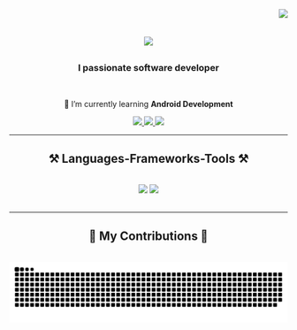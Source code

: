 <img align="right" src="https://visitor-badge.laobi.icu/badge?page_id=viragsfsfsd.viragsfsfsd" />

<h1 align="center">
    <img src="https://readme-typing-svg.herokuapp.com/?font=Righteous&size=35&center=true&vCenter=true&width=500&height=70&duration=4000&lines=Hi+There!+👋;+I'm+Virag+Borikar!;" />
</h1>

<h3 align="center">I passionate software developer </h3>

<br/>

<div align="center">
 
 
 🌱 I’m currently learning **Android Development**

 </div>
 
<div align="center"> 
  <a href="viragborikar123@gmail.com">
    <img src="https://img.shields.io/badge/Gmail-333333?style=for-the-badge&logo=gmail&logoColor=red" />
  </a>
  <a href="https://www.instagram.com/vi_r_agg_?igsh=MXV6anByZTNtc3N5MQ==" target="_blank">
    <img src="https://img.shields.io/badge/Instagram-E4405F?style=for-the-badge&logo=instagram&logoColor=white" />
  </a>
  <a href="http://t.me/ViragBorikar">
    <img src="https://img.shields.io/badge/Telegram-2CA5E0?style=for-the-badge&logo=telegram&logoColor=white" />
  </a>
 
</div>

 <hr/>
 
<h2 align="center">⚒️ Languages-Frameworks-Tools ⚒️</h2>
<br/>
<div align="center">
    <img src="https://skillicons.dev/icons?i=,html,css,vscode,github,figma,notion,git," />
    <img src="https://skillicons.dev/icons?i=python,kotlin,firebase,mongodb,cpp,java,mysql,sqlite,docker,ps" /><br>
</div>

<br/>
<hr/>

<div align="center">
  <h2>🐍 My Contributions 🐍</h2>
  <br>
  <img alt="snake eating my contributions" src="https://raw.githubusercontent.com/salesp07/salesp07/output/github-contribution-grid-snake.svg" />
  
  <br/><br/><br/>


